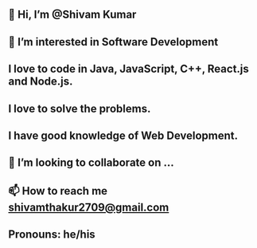## 👋 Hi, I’m @Shivam Kumar
## 👀 I’m interested in Software Development
## I love to code in Java, JavaScript, C++, React.js and Node.js.
## I love to solve the problems.
## I have good knowledge of Web Development.
## 💞️ I’m looking to collaborate on ...
## 📫 How to reach me shivamthakur2709@gmail.com
## Pronouns: he/his

